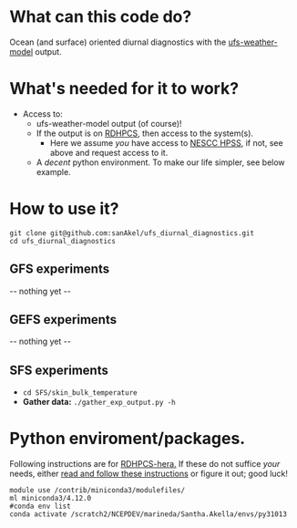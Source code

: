 # What can this code do?
Ocean (and surface) oriented diurnal diagnostics with the [ufs-weather-model](https://github.com/ufs-community/ufs-weather-model) output.

# What's needed for it to work?
- Access to:
  - ufs-weather-model output (of course)!
  - If the output is on [RDHPCS](https://docs.rdhpcs.noaa.gov/), then access to the system(s).
    - Here we assume _you_ have access to [NESCC HPSS](https://docs.rdhpcs.noaa.gov/data/nescc_hpss.html), if not, see above and request access to it.
  - A _decent_ python environment. To make our life simpler, see below example.

# How to use it?

```
git clone git@github.com:sanAkel/ufs_diurnal_diagnostics.git
cd ufs_diurnal_diagnostics
``` 

## GFS experiments

-- nothing yet --
## GEFS experiments

-- nothing yet --

## SFS experiments
 - `cd SFS/skin_bulk_temperature` 
 - **Gather data:** `./gather_exp_output.py -h`

# Python enviroment/packages.
Following instructions are for [RDHPCS-hera.](https://docs.rdhpcs.noaa.gov/systems/hera_user_guide.html) 
If these do not suffice _your_ needs, 
either [read and follow these instructions](https://docs.rdhpcs.noaa.gov/software/python/index.html) or 
figure it out; good luck!

```
module use /contrib/miniconda3/modulefiles/
ml miniconda3/4.12.0
#conda env list
conda activate /scratch2/NCEPDEV/marineda/Santha.Akella/envs/py31013
```


